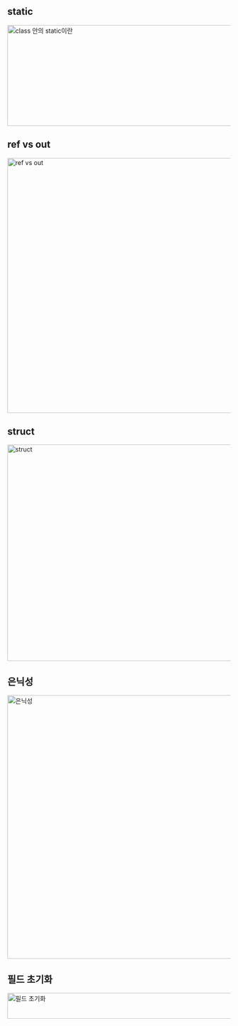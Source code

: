 ## static
<img width="581" height="227" alt="class 안의 static이란" src="https://github.com/user-attachments/assets/c7615662-ae55-4298-b53d-b5dd8e72bae6" />

## ref vs out
<img width="586" height="574" alt="ref vs out" src="https://github.com/user-attachments/assets/337174f6-9432-4888-a01b-a0bb72876c28" />

## struct
<img width="589" height="487" alt="struct" src="https://github.com/user-attachments/assets/8b402031-5f22-43fb-a52a-94191b4741bb" />

## 은닉성
<img width="590" height="593" alt="은닉성" src="https://github.com/user-attachments/assets/a355800b-cf6a-4d15-8aca-d17b32515e10" />

## 필드 초기화
<img width="580" height="58" alt="필드 초기화" src="https://github.com/user-attachments/assets/4cbc5cef-d376-4cae-a59e-20bfd6c47409" />
